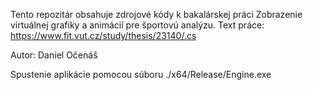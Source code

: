 Tento repozitár obsahuje zdrojové kódy k bakalárskej práci Zobrazenie virtuálnej grafiky a animácií pre športovú analýzu. Text práce: https://www.fit.vut.cz/study/thesis/23140/.cs

Autor: Daniel Očenáš

Spustenie aplikácie pomocou súboru ./x64/Release/Engine.exe